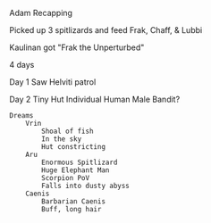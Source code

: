 
Adam Recapping

Picked up 3 spitlizards and feed
Frak, Chaff, & Lubbi

Kaulinan got "Frak the Unperturbed"

4 days 

Day 1
	Saw Helviti patrol

Day 2
	Tiny Hut
	Individual Human Male
	Bandit?
	
	Dreams
		Vrin
			Shoal of fish
			In the sky
			Hut constricting
		Aru
			Enormous Spitlizard
			Huge Elephant Man
			Scorpion PoV
			Falls into dusty abyss
		Caenis
			Barbarian Caenis
			Buff, long hair
			